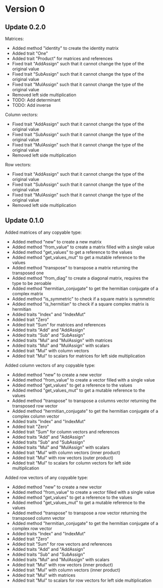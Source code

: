 # Version 0

## Update 0.2.0

Matrices:
- Added method "identity" to create the identity matrix
- Added trait "One"
- Added trait "Product" for matrices and references
- Fixed trait "AddAssign" such that it cannot change the type of the original value
- Fixed trait "SubAssign" such that it cannot change the type of the original value
- Fixed trait "MulAssign" such that it cannot change the type of the original value
- Removed left side multiplication
- TODO: Add determinant
- TODO: Add inverse

Column vectors:
- Fixed trait "AddAssign" such that it cannot change the type of the original value
- Fixed trait "SubAssign" such that it cannot change the type of the original value
- Fixed trait "MulAssign" such that it cannot change the type of the original value
- Removed left side multiplication

Row vectors:
- Fixed trait "AddAssign" such that it cannot change the type of the original value
- Fixed trait "SubAssign" such that it cannot change the type of the original value
- Fixed trait "MulAssign" such that it cannot change the type of the original value
- Removed left side multiplication

## Update 0.1.0

Added matrices of any copyable type:
- Added method "new" to create a new matrix
- Added method "from_value" to create a matrix filled with a single value
- Added method "get_values" to get a reference to the values
- Added method "get_values_mut" to get a mutable reference to the values
- Added method "transpose" to transpose a matrix returning the transposed one
- Added method "from_diag" to create a diagonal matrix, requires the type to be zeroable
- Added method "hermitian_conjugate" to get the hermitian conjugate of a complex matrix
- Added method "is_symmetric" to check if a square matrix is symmetric
- Added method "is_hermitian" to check if a square complex matrix is hermitian
- Added traits "Index" and "IndexMut"
- Added trait "Zero"
- Added trait "Sum" for matrices and references
- Added traits "Add" and "AddAssign"
- Added traits "Sub" and "SubAssign"
- Added traits "Mul" and "MulAssign" with matrices
- Added traits "Mul" and "MulAssign" with scalars
- Added trait "Mul" with column vectors
- Added trait "Mul" to scalars for matrices for left side multiplication

Added column vectors of any copyable type:
- Added method "new" to create a new vector
- Added method "from_value" to create a vector filled with a single value
- Added method "get_values" to get a reference to the values
- Added method "get_values_mut" to get a mutable reference to the values
- Added method "transpose" to transpose a columns vector returning the transposed row vector
- Added method "hermitian_conjugate" to get the hermitian conjugate of a complex column vector
- Added traits "Index" and "IndexMut"
- Added trait "Zero"
- Added trait "Sum" for column vectors and references
- Added traits "Add" and "AddAssign"
- Added traits "Sub" and "SubAssign"
- Added traits "Mul" and "MulAssign" with scalars
- Added trait "Mul" with column vectors (inner product)
- Added trait "Mul" with row vectors (outer product)
- Added trait "Mul" to scalars for column vectors for left side multiplication

Added row vectors of any copyable type:
- Added method "new" to create a new vector
- Added method "from_value" to create a vector filled with a single value
- Added method "get_values" to get a reference to the values
- Added method "get_values_mut" to get a mutable reference to the values
- Added method "transpose" to transpose a row vector returning the transposed column vector
- Added method "hermitian_conjugate" to get the hermitian conjugate of a complex row vector
- Added traits "Index" and "IndexMut"
- Added trait "Zero"
- Added trait "Sum" for row vectors and references
- Added traits "Add" and "AddAssign"
- Added traits "Sub" and "SubAssign"
- Added traits "Mul" and "MulAssign" with scalars
- Added trait "Mul" with row vectors (inner product)
- Added trait "Mul" with column vectors (inner product)
- Added trait "Mul" with matrices
- Added trait "Mul" to scalars for row vectors for left side multiplication
